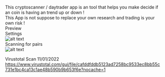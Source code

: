 This cryptoscanner / daytrader app is an tool that helps you make decide if an coin is having an trend up or down ! <br >
This App is not suppose to replace your own research and trading is your own risk !<br />
Preview <br />
Settings <br />
![alt text](https://i.ibb.co/26NdZp3/ssss.png)
<br />
Scanning for pairs <br />
![alt text](https://i.ibb.co/qrGkvYt/image.png)


Virustotal Scan 11/01/2022
<br />
https://www.virustotal.com/gui/file/cafddfddb5123ad7258bc9533ec8bb55c731e1bc4ca13c1ae48b590b9b653f6e?nocache=1



